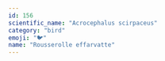 ```yaml
---
id: 156
scientific_name: "Acrocephalus scirpaceus"
category: "bird"
emoji: "🐦"
name: "Rousserolle effarvatte"
---
```

